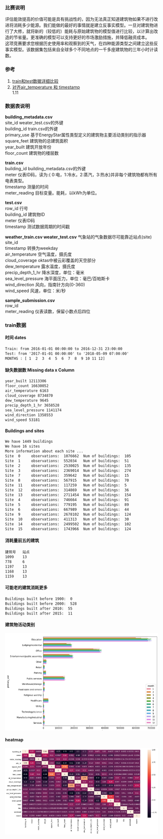 ### 比赛说明  
  评估能效提高的价值可能是具有挑战性的，因为无法真正知道建筑物如果不进行改进将消耗多少能源。我们能做的最好的事情就是建立反事实模型。一旦对建筑物进行了大修，就将新的（较低的）能耗与原始建筑物的模型值进行比较，以计算出改造的节省量。更准确的模型可以支持更好的市场激励措施，并降低融资成本。  
  这项竞赛要求您根据历史使用率和观察到的天气，在四种能源类型之间建立这些反事实模型。该数据集包括来自全球多个不同地点的一千多座建筑物的三年小时计读数。   
### 参考
1. [train和test数据详细比较](https://www.kaggle.com/nroman/eda-for-ashrae)  
2. [对齐air_temperature 和 timestamp](https://www.kaggle.com/nz0722/aligned-timestamp-lgbm-by-meter-type)  
   1.11
    
### 数据表说明
  __building_metadata.csv__  
    site_id  weater_test.csv的外键  
    building_id  train.csv的外键  
    primary_use 基于EnergyStar属性类型定义的建筑物主要活动类别的指示器  
    square_feet 建筑物的总建筑面积  
    year_built  建筑开放年份  
    floor_count 建筑物的楼层数  

  __train.csv__  
    building_id  building_metadata.csv的外键  
    meter 仪表ID码，读为:{ 0:电，1:冷水，2:蒸汽，3:热水}并非每个建筑物都有所有电表类型。  
    timestamp 测量的时间  
    meter_reading 目标变量。能耗，以kWh为单位。  

  __test.csv__  
    row_id 行号  
    building_id 建筑物ID  
    meter 仪表ID码  
    timestamp 测试数据周期的时间戳  

  __weather_train.csv  weater_test.csv__ 气象站的气象数据尽可能靠近站点(site)  
    site_id   
    timestamp 转换为weekday  
    air_temperature  空气温度，摄氏度  
    cloud_coverage  oktas中被云彩覆盖的天空部分  
    dew_temperature 露水温度，摄氏度  
    precip_depth_1_hr 降水深度，单位：毫米  
    sea_level_pressure 海平面压力，单位：毫巴/百帕斯卡  
    wind_direction 风向，指南针方向(0-360)  
    wind_speed 风速，单位：米/秒  

  __sample_submission.csv__   
    row_id    
    meter_reading 仪表读数，保留小数点后四位  
### train数据  
#### 时间 dates  
    Train: from 2016-01-01 00:00:00 to 2016-12-31 23:00:00  
    Test: from '2017-01-01 00:00:00' to '2018-05-09 07:00:00'  
    MONTHS : [ 1  2  3  4  5  6  7  8  9 10 11 12]  
#### 缺失数据数 Missing data x Column    
    year_built 12113306  
    floor_count 16630052  
    air_temperature 6163  
    cloud_coverage 8734870  
    dew_temperature 9645  
    precip_depth_1_hr 3658528  
    sea_level_pressure 1141174  
    wind_direction 1358553  
    wind_speed 53181  
#### Buildings and sites
    We have 1449 buildings  
    We have 16 sites  
    More information about each site ...  
    Site  0 	observations:  1076662 	Num of buildings:  105  
    Site  1 	observations:  552034 	Num of buildings:  51  
    Site  2 	observations:  2530025 	Num of buildings:  135  
    Site  3 	observations:  2369014 	Num of buildings:  274  
    Site  7 	observations:  359642 	Num of buildings:  15  
    Site  8 	observations:  567915 	Num of buildings:  70  
    Site  11 	observations:  117259 	Num of buildings:  5  
    Site  12 	observations:  314869 	Num of buildings:  36  
    Site  13 	observations:  2711454 	Num of buildings:  154  
    Site  4 	observations:  746664 	Num of buildings:  91  
    Site  5 	observations:  779195 	Num of buildings:  89  
    Site  6 	observations:  667989 	Num of buildings:  44  
    Site  9 	observations:  2678102 	Num of buildings:  124  
    Site  10 	observations:  411313 	Num of buildings:  30  
    Site  14 	observations:  2499502 	Num of buildings:  102  
    Site  15 	observations:  1743966 	Num of buildings:  124  
#### 消耗量前五的建筑
    建筑号   站点
    1099    13
    778     6
    1197    13
    1168    13
    1159    13
#### 可能老的建筑消耗更多
    Buildings built before 1900:  0  
    Buildings built before 2000:  528  
    Buildings built after 2010:  55  
    Buildings built after 2015:  11  
  #### 建筑物活动类别  
 ![primary_use](https://github.com/shi1997Yee/kaggle-study/blob/master/ASHRAE/images/primary_use2.png)  
  #### heatmap
  ![heatmap](https://github.com/shi1997Yee/kaggle-study/blob/master/ASHRAE/images/heatmap2.png)
